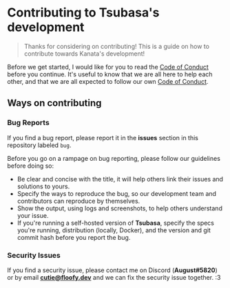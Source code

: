 # Contributing to Tsubasa's development
> Thanks for considering on contributing! This is a guide on how to contribute towards Kanata's development!

Before we get started, I would like for you to read the [Code of Conduct](./CODE_OF_CONDUCT.md) before you continue. It's useful to know that we are all here to help each other, and that we are all expected to follow our own [Code of Conduct](./CODE_OF_CONDUCT.md).

## Ways on contributing
### Bug Reports
If you find a bug report, please report it in the **issues** section in this repository labeled `bug`.

Before you go on a rampage on bug reporting, please follow our guidelines before doing so:

- Be clear and concise with the title, it will help others link their issues and solutions to yours.
- Specify the ways to reproduce the bug, so our development team and contributors can reproduce by themselves.
- Show the output, using logs and screenshots, to help others understand your issue.
- If you're running a self-hosted version of **Tsubasa**, specify the specs you're running, distribution (locally, Docker), and the version and git commit hash before you report the bug.

### Security Issues
If you find a security issue, please contact me on Discord (**August#5820**) or by email **cutie@floofy.dev** and we can fix
the security issue together. :3
